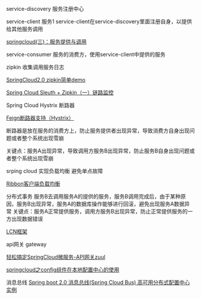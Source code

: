 service-discovery 服务注册中心

service-client 服务1 service-client在service-discovery里面注册自身，以提供给其他服务调用

 [springcloud(三)：服务提供与调用](https://www.cnblogs.com/ityouknow/p/6859802.html)

service-consumer 服务的消费方，使用service-client中提供的服务

zipkin 收集调用服务日志

[SpringCloud2.0 zipkin简单demo](https://blog.csdn.net/z28126308/article/details/84674254)

[Spring Cloud Sleuth + Zipkin（一）链路监控](https://blog.csdn.net/hubo_88/article/details/80878632)

Spring Cloud Hystrix 断路器

[Feign断路器支持（Hystrix）](https://blog.csdn.net/yelllowcong/article/details/79580099)

断路器是放在服务的消费方上，防止服务提供者出现异常，导致消费方自身出现问题或者整个系统出现雪崩

关键点：服务A出现异常，导致调用方服务B出现异常，防止服务B自身出现问题或者整个系统出现雪崩

srping cloud 实现负载均衡 避免单点故障

[Ribbon客户端负载均衡](https://www.cnblogs.com/huangjuncong/p/9022055.html)


分布式事务 服务B去调用服务A的提供的服务，服务B调用完成后，由于某种原因，服务B出现异常，服务A的数据库操作能够进行回滚，避免出现服务A数据异常 
关键点：服务A正常提供服务，调用方服务B出现异常，防止正常提供服务的一方出现数据错误

[LCN框架](https://txlcn.org/zh-cn/)


api网关 gateway

[轻松搞定SpringCloud微服务-API网关zuul](https://www.cnblogs.com/hyhnet/p/8097635.html)


[springcloud之config组件在本地配置中心的使用](https://blog.csdn.net/qq_31489805/article/details/80448886)


消息总线 [Spring boot 2.0 消息总线(Spring Cloud Bus) 高可用分布式配置中心 实例](https://www.jianshu.com/p/70b0e95b0ec3)